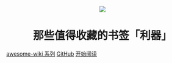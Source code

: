 <p align="center">
    <a href="https://github.com/awesome-wiki/awesome-wiki-bookmarks" target="_blank">
        <img src="https://gitee.com/michael_xiang/images/raw/master/uPic/awesome-wiki-bookmarks.png" width=""/>
    </a>
</p>

<h1 align="center">那些值得收藏的书签「利器」</h1>

[awesome-wiki 系列](https://github.com/awesome-wiki)
[GitHub](https://github.com/awesome-wiki/awesome-wiki-bookmarks)
[开始阅读](#搜索)
